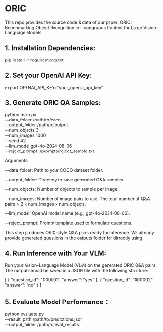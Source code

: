 # ORIC
This repo provides the source code & data of our paper: ORIC: Benchmarking Object Recognition in Incongruous Context for Large Vision-Language Models


## 1. Installation Dependencies:
pip install -r requirements.txt

## 2. Set your OpenAI API Key:
export OPENAI_API_KEY="your_openai_api_key"

## 3. Generate ORIC QA Samples:
python main.py \
  --data_folder /path/to/coco \
  --output_folder /path/to/output \
  --num_objects 3 \
  --num_images 1000 \
  --seed 42 \
  --llm_model gpt-4o-2024-08-06 \
  --reject_prompt ./prompts/reject_sample.txt

Arguments:

--data_folder: Path to your COCO dataset folder.

--output_folder: Directory to save generated Q&A samples.

--num_objects: Number of objects to sample per image.

--num_images: Number of image pairs to use. The total number of Q&A pairs ≈ 2 × num_images × num_objects.

--llm_model: OpenAI model name (e.g., gpt-4o-2024-08-06).

--reject_prompt: Prompt template used to formulate questions.

This step produces ORIC-style Q&A pairs ready for inference. We already provide generated questions in the outputs folder for dirrectly using.


## 4. Run Inference with Your VLM:

Run your Vision-Language Model (VLM) on the generated ORIC Q&A pairs. The output should be saved in a JSON file with the following structure:

[
  {
    "question_id": "000001",
    "answer": "yes"
  },
  {
    "question_id": "000002",
    "answer": "no"
  }
]

## 5. Evaluate Model Performance：
python evaluate.py \
  --result_path /path/to/predictions.json \
  --output_folder /path/to/eval_results

